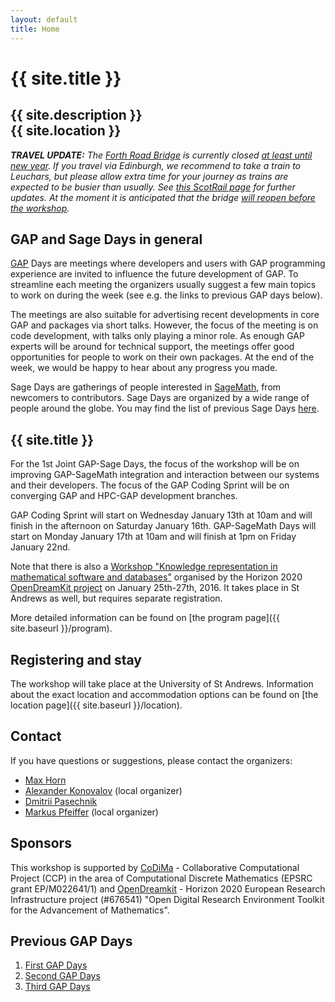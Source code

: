 ```yaml
---
layout: default
title: Home
---
```


# {{ site.title }}
## {{ site.description }}<br> {{ site.location }}

_**TRAVEL UPDATE:** The [Forth Road Bridge](https://www.forthroadbridge.org/) is currently closed 
[at least until new year](http://www.bbc.co.uk/news/uk-scotland-35001277). 
If you travel via Edinburgh, we recommend to take a train to Leuchars, but please
allow extra time for your journey as trains are expected to be busier than usually.
See [this ScotRail page](http://www.scotrail.co.uk/frb) for further updates.
At the moment it is anticipated that the bridge 
[will reopen before the workshop](http://www.bbc.co.uk/news/uk-scotland-scotland-politics-35096668)._

## GAP and Sage Days in general

[GAP](http://www.gap-system.org/) Days are meetings where developers and users
with GAP programming experience are invited to influence the future
development of GAP. To streamline each meeting the organizers usually suggest a few
main topics to work on during the week (see e.g. the links to previous GAP days below).

The meetings are also suitable for advertising recent developments in core GAP
and packages via short talks. However, the focus of the meeting is on code
development, with talks only playing a minor role.
As enough GAP experts will be around for technical support, the
meetings offer good opportunities for people to work on their own
packages. At the end of the week, we would be happy to hear about any progress you made.

Sage Days are gatherings of people interested in [SageMath](http://www.sagemath.org/), 
from newcomers to contributors. Sage Days are organized by a wide range of people around 
the globe. You may find the list of previous Sage Days [here](http://wiki.sagemath.org/Workshops).

## {{ site.title }}

For the 1st Joint GAP-Sage Days, the focus of the workshop will be on improving GAP-SageMath integration 
and interaction between our systems and their developers. The focus of the
GAP Coding Sprint will be on converging GAP and HPC-GAP development branches.

GAP Coding Sprint will start on Wednesday January 13th at 10am and will finish in the 
afternoon on Saturday January 16th. GAP-SageMath Days will start on Monday January 17th 
at 10am and will finish at 1pm on Friday January 22nd. 

Note that there is also a [Workshop "Knowledge representation in mathematical software and databases"](http://opendreamkit.org/2015/12/08/WP6StAndrewsMeeting/)
organised by the Horizon 2020 [OpenDreamKit project](http://opendreamkit.org/) 
on January 25th-27th, 2016. It takes place in St Andrews as well, but requires separate registration.

More detailed information can be found on [the program page]({{ site.baseurl }}/program).

## Registering and stay

The workshop will take place at the University of St Andrews. Information about the
exact location and accommodation options
can be found on [the location page]({{ site.baseurl }}/location).

## <a name="contact"></a> Contact

If you have questions or suggestions, please contact the organizers:

* [Max Horn](mailto:max.horn@math.uni-giessen.de)
* [Alexander Konovalov](mailto:alexander.konovalov@st-andrews.ac.uk) (local organizer)
* [Dmitrii Pasechnik](mailto:dmitrii.pasechnik@cs.ox.ac.uk)
* [Markus Pfeiffer](mailto:markus.pfeiffer@st-andrews.ac.uk) (local organizer)


## Sponsors

This workshop is supported by [CoDiMa](http://www.codima.ac.uk/) - Collaborative Computational Project (CCP) 
in the area of Computational Discrete Mathematics (EPSRC grant EP/M022641/1) and 
[OpenDreamkit](http://opendreamkit.org/) - Horizon 2020 European Research Infrastructure project (#676541) 
"Open Digital Research Environment Toolkit for the Advancement of Mathematics".

## Previous GAP Days

1.  <a href="http://gapdays2014.coxeter.de/">First GAP Days</a>
2.  <a href="/gapdays2015-spring/">Second GAP Days</a>
3.  <a href="/gapdays2015-fall/">Third GAP Days</a>
